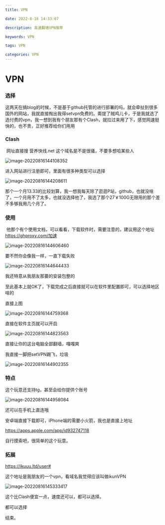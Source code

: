 ```yaml
---
title: VPN

date: 2022-8-16 14:33:07

description: 高速翻墙VPN推荐

keywords: VPN

tags: VPN

categories: VPN
---
```


# VPN

### 选择

​	这两天在搞blog的时候，不是基于github托管的进行部署的吗，就会牵扯到很多国外的网站，我就直接掏出我得setvpn免费的。甭提了贼鸡儿卡，于是我就选了选付费的vpn，我一想到我有个朋友那有个Clash，就拉过来用了下，感觉网速挺快的，也不贵，正好推荐给你们用用

### Clash

​	网址直接搜 营养快线.net  这个域名是不是很骚，不要多想哈某些人

![image-20220816144108352](https://cdn.zenless.top/gh/zhonghanlu/PicGo/img/image-20220816144108352.png)

进入网站进行注册即可，里面有很多种类型可以选择

![image-20220816144208611](https://cdn.zenless.top/gh/zhonghanlu/PicGo/img/image-20220816144208611.png)

那个一个月13.33的比较划算，我一想我每天除了逛逛P站，github，也就没啥了，一个月用不了太多，也就没选择他了，我选了那个27￥100G无限用的那个差不多够我用几个月了。

### 使用

​	他那个有个使用文档，可以看看，下载软件时，需要注意的，建议用这个地址 https://ghproxy.com/加速

![image-20220816144606460](https://cdn.zenless.top/gh/zhonghanlu/PicGo/img/image-20220816144606460.png)

要不然你会像我一样，一直下载失败

![image-20220816144644433](https://cdn.zenless.top/gh/zhonghanlu/PicGo/img/image-20220816144644433.png)

我还特意从我朋友那要的安装包整的

​	至此基本上就OK了，下载完成之后直接就可以在软件里配置即可，可以选择地区啥的

直接上图

![image-20220816144759368](https://cdn.zenless.top/gh/zhonghanlu/PicGo/img/image-20220816144759368.png)

直接在软件主页就可以开启

![image-20220816144823563](https://cdn.zenless.top/gh/zhonghanlu/PicGo/img/image-20220816144823563.png)

直接让你的这台电脑全部翻墙，嘎嘎爽

我直接一脚把setVPN踢飞，垃圾

![image-20220816144902355](https://cdn.zenless.top/gh/zhonghanlu/PicGo/img/image-20220816144902355.png)

### 特点

这个玩意还支持tg，甚至会给你提供个账号

![image-20220816144958084](https://cdn.zenless.top/gh/zhonghanlu/PicGo/img/image-20220816144958084.png)

还可以在手机上直连哦

安卓端直接下载即可，iPhone端的需要小火箭，我也是直接上地址

https://apps.apple.com/app/id932747118

自行摸索吧，很简单的这个玩意。

### 拓展

https://ikuuu.ltd/user#

这个地址是我朋友的一个vpn，看域名我觉得应该叫做ikunVPN

![image-20220816145333417](https://cdn.zenless.top/gh/zhonghanlu/PicGo/img/image-20220816145333417.png)

这个比Clash便宜一点，速度还可以，都可以选择。

都可以选择

结束。

